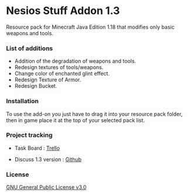 # Nesios Stuff Addon 1.3

Resource pack for Minecraft Java Edition 1.18 that modifies only basic weapons and tools.

### List of additions

- Addition of the degradation of weapons and tools.
- Redesign textures of tools/weapons.
- Change color of enchanted glint effect.
- Redesign Texture of Armor.
- Redesign Bucket.

### Installation

To use the add-on you just have to drag it into your resource pack folder, then in game place it at the top of your selected pack list.

### Project tracking

- Task Board : [Trello](https://trello.com/b/YKjshhmy/public-task-board)

- Discuss 1.3 version : [Github](https://github.com/N3siOS/Nesios_Stuff_Addon/discussions/)

### License

[GNU General Public License v3.0](https://choosealicense.com/licenses/gpl-3.0/)
